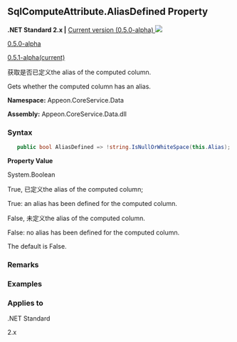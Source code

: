 ## **SqlComputeAttribute.AliasDefined Property**

**.NET Standard 2.x |**  <a href="javascript:void(0)" class="dropdown">Current version (0.5.0-alpha) <img src="~/images/dropdown.png"/></a>

<div class="otherversions"  value="versdiv">

<a href="javascript:void(0)">0.5.0-alpha</a>

<a href="javascript:void(0)">0.5.1-alpha(current)</a>

</div>

获取是否已定义the alias of the computed column.

Gets whether the computed column has an alias.

 **Namespace:** Appeon.CoreService.Data

 **Assembly:** Appeon.CoreService.Data.dll

### **Syntax**

```c#
   public bool AliasDefined => !string.IsNullOrWhiteSpace(this.Alias);
```

**Property Value**

System.Boolean

True, 已定义the alias of the computed column;

True: an alias has been defined for the computed column.

False, 未定义the alias of the computed column.

False: no alias has been defined for the computed column.

The default is False.

### **Remarks**



### **Examples**



### **Applies to**

.NET Standard 

2.x